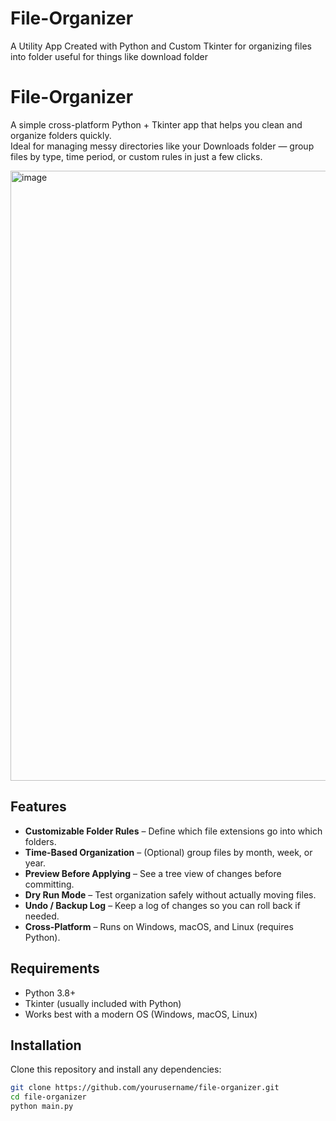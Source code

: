 # File-Organizer
A Utility App Created with Python and Custom Tkinter for organizing files into folder useful for things like download folder

# File-Organizer

A simple cross-platform Python + Tkinter app that helps you clean and organize folders quickly.  
Ideal for managing messy directories like your Downloads folder — group files by type, time period, or custom rules in just a few clicks.

<img width="971" height="976" alt="image" src="https://github.com/user-attachments/assets/0d02a868-e7bb-4522-90b5-8daaea801a07" />

## Features
- **Customizable Folder Rules** – Define which file extensions go into which folders.
- **Time-Based Organization** – (Optional) group files by month, week, or year.
- **Preview Before Applying** – See a tree view of changes before committing.
- **Dry Run Mode** – Test organization safely without actually moving files.
- **Undo / Backup Log** – Keep a log of changes so you can roll back if needed.
- **Cross-Platform** – Runs on Windows, macOS, and Linux (requires Python).

## Requirements
- Python 3.8+
- Tkinter (usually included with Python)
- Works best with a modern OS (Windows, macOS, Linux)

## Installation
Clone this repository and install any dependencies:
```bash
git clone https://github.com/yourusername/file-organizer.git
cd file-organizer
python main.py
